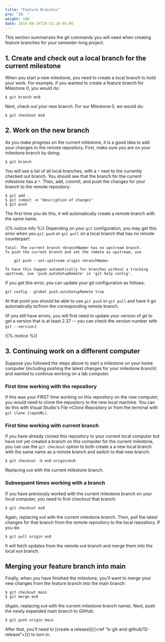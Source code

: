```yaml
---
title: "Feature Branches"
pre: "10. "
weight: 100
date: 2018-08-24T10:53:26-05:00
---
```


This section summarizes the git commands you will need when creating feature branches for your semester-long project.

## 1. Create and check out a local branch for the current milestone

When you start a new milestone, you need to create a local branch to hold your work. For example, if you wanted to create a feature branch for Milestone 0, you would do:

```
$ git branch ms0
```

Next, check out your new branch. For our Milestone 0, we would do:

```
$ git checkout ms0
```

## 2. Work on the new branch

As you make progress on the current milestone, it is a good idea to add your changes to the remote repository. First, make sure you are on your milestone branch by doing:

```
$ git branch
```

You will see a list of all local branches, with a `*` next to the currently checked out branch. You should see that the branch for the current milestone has a `*`. Then, add, commit, and push the changes for your branch to the remote repository:

```
$ git add .
$ git commit -m "description of changes"
$ git push
```

The first time you do this, it will automatically create a remote branch with the same name.

{{% notice info %}}
Depending on your `git` configuration, you may get this error when you `git push` or `git pull` on a local branch that has no remote counterpart:

```
fatal: The current branch <branchName> has no upstream branch.
To push the current branch and set the remote as upstream, use

    git push --set-upstream origin <branchName>

To have this happen automatically for branches without a tracking
upstream, see 'push.autoSetupRemote' in 'git help config'.
```

If you get this error, you can update your git configuration as follows:

```
git config --global push.autoSetupRemote true
```

At that point you should be able to use `git push` or `git pull` and have it go automatically to/from the corresponding remote branch.

(If you still have errors, you will first need to update your version of git to get a version that is at least 2.37 -- you can check the version number with `git --version`.)

{{% /notice %}}



## 3. Continuing work on a different computer

Suppose you followed the steps above to start a milestone on your home computer (including pushing the latest changes for your milestone branch) and wanted to continue working on a lab computer.

### First time working with the repository
If this was your FIRST time working on this repository on the new computer, you would need to clone the repository to the new local machine. You can do this with Visual Studio's _File->Clone Repository_ or from the terminal with `git clone [repoURL]`.

### First time working with current branch
If you have already cloned this repository to your current local computer but have not yet created a branch on this computer for the current milestone, you can use the `git checkout` option to both create a a new local branch with the same name as a remote branch and switch to that new branch:

```
$ git checkout -b ms0 origin/ms0
```

Replacing `ms0` with the current milestone branch.

### Subsequent times working with a branch
If you have previously worked with the current milestone branch on your local computer, you need to first checkout that branch:

```
$ git checkout ms0
```

Again, replacing `ms0` with the current milestone branch. Then, pull the latest changes for that branch from the remote repository to the local repository. If you do:

```
$ git pull origin ms0
```

It will fetch updates from the remote `ms0` branch and merge them into the local `ms0` branch.

## Merging your feature branch into main

Finally, when you have finished the milestone, you'll want to merge your new changes from the feature branch into the main branch:

```
$ git checkout main 
$ git merge ms0
```

(Again, replacing `ms0` with the current milestone branch name). Next, push the newly expanded main branch to GitHub:

```
$ git push origin main
```

After that, you'll need to [create a release]({{<ref "b-git-and-github/12-release">}}) to turn in.